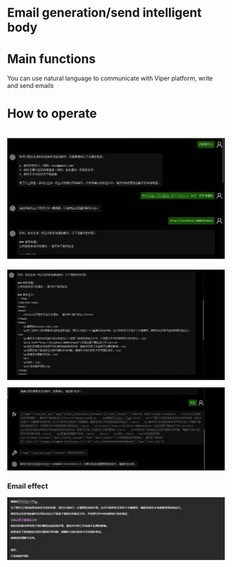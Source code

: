 # Email generation/send intelligent body

# Main functions

You can use natural language to communicate with Viper platform, write and send emails

# How to operate

# ![1724133298497-c800d823-a9ed-430a-9bf5-58c82f56242f.webp](./img/BrlOpd6SQ36BKCSJ/1724133298497-c800d823-a9ed-430a-9bf5-58c82f56242f-019597.webp)

![1724133323734-9850dea8-5f8c-4393-9c83-cf4023b7c9a1.webp](./img/BrlOpd6SQ36BKCSJ/1724133323734-9850dea8-5f8c-4393-9c83-cf4023b7c9a1-856388.webp)

![1724133352647-10b244c2-2ba2-495b-8d64-8cea52e84029.webp](./img/BrlOpd6SQ36BKCSJ/1724133352647-10b244c2-2ba2-495b-8d64-8cea52e84029-961019.webp)

### Email effect

![1724133420543-e0d1148b-6208-4e62-948d-643bc7c37f39.webp](./img/BrlOpd6SQ36BKCSJ/1724133420543-e0d1148b-6208-4e62-948d-643bc7c37f39-584994.webp)


